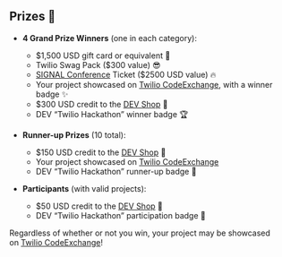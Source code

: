 ## Prizes 🎁

*   **4 Grand Prize Winners** (one in each category):

    *   $1,500 USD gift card or equivalent 💸
    *   Twilio Swag Pack ($300 value) 😎
    *   [SIGNAL Conference](https://www.twilio.com/signal) Ticket ($2500 USD value) 🔥
    *   Your project showcased on [Twilio CodeExchange](https://www.twilio.com/code-exchange), with a winner badge ✨
    *   $300 USD credit to the [DEV Shop](https://shop.dev.to/) 🎁
    *   DEV “Twilio Hackathon” winner badge 🏆
*   **Runner-up Prizes** (10 total):

    *   $150 USD credit to the [DEV Shop](https://shop.dev.to/) 🎁
    *   Your project showcased on [Twilio CodeExchange](https://www.twilio.com/code-exchange)
    *   DEV “Twilio Hackathon” runner-up badge 👏
*   **Participants** (with valid projects):

    *   $50 USD credit to the [DEV Shop](https://shop.dev.to/) 🎁
    *   DEV “Twilio Hackathon” participation badge 💪

Regardless of whether or not you win, your project may be showcased on [Twilio CodeExchange](https://www.twilio.com/code-exchange)!
